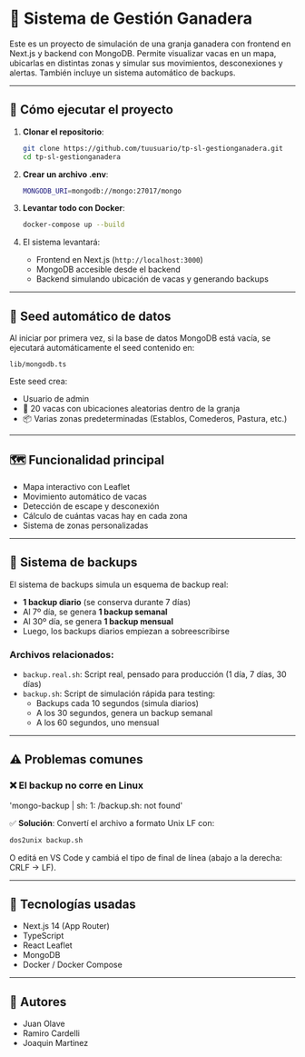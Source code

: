 # 🐄 Sistema de Gestión Ganadera

Este es un proyecto de simulación de una granja ganadera con frontend en Next.js y backend con MongoDB. Permite visualizar vacas en un mapa, ubicarlas en distintas zonas y simular sus movimientos, desconexiones y alertas. También incluye un sistema automático de backups.

---

## 🚀 Cómo ejecutar el proyecto

1. **Clonar el repositorio**:
   ```bash
   git clone https://github.com/tuusuario/tp-sl-gestionganadera.git
   cd tp-sl-gestionganadera
   ```

2. **Crear un archivo .env**:
   ```bash
   MONGODB_URI=mongodb://mongo:27017/mongo
   ```

3. **Levantar todo con Docker**:
   ```bash
   docker-compose up --build
   ```

4. El sistema levantará:

   - Frontend en Next.js (`http://localhost:3000`)
   - MongoDB accesible desde el backend
   - Backend simulando ubicación de vacas y generando backups

---

## 🧠 Seed automático de datos

Al iniciar por primera vez, si la base de datos MongoDB está vacía, se ejecutará automáticamente el seed contenido en:

```
lib/mongodb.ts
```

Este seed crea:

- Usuario de admin
- 🐄 20 vacas con ubicaciones aleatorias dentro de la granja
- 📦 Varias zonas predeterminadas (Establos, Comederos, Pastura, etc.)

---

## 🗺️ Funcionalidad principal

- Mapa interactivo con Leaflet
- Movimiento automático de vacas
- Detección de escape y desconexión
- Cálculo de cuántas vacas hay en cada zona
- Sistema de zonas personalizadas

---

## 💾 Sistema de backups

El sistema de backups simula un esquema de backup real:

- **1 backup diario** (se conserva durante 7 días)
- Al 7º día, se genera **1 backup semanal**
- Al 30º día, se genera **1 backup mensual**
- Luego, los backups diarios empiezan a sobreescribirse

### Archivos relacionados:

- `backup.real.sh`: Script real, pensado para producción (1 día, 7 días, 30 días)
- `backup.sh`: Script de simulación rápida para testing:
  - Backups cada 10 segundos (simula diarios)
  - A los 30 segundos, genera un backup semanal
  - A los 60 segundos, uno mensual

---

## ⚠️ Problemas comunes

### ❌ El backup no corre en Linux
'mongo-backup  | sh: 1: /backup.sh: not found'

✅ **Solución**: Convertí el archivo a formato Unix LF con:

```bash
dos2unix backup.sh
```

O editá en VS Code y cambiá el tipo de final de línea (abajo a la derecha: CRLF → LF).

---

## 🧰 Tecnologías usadas

- Next.js 14 (App Router)
- TypeScript
- React Leaflet
- MongoDB
- Docker / Docker Compose

---

## 📍 Autores

- Juan Olave
- Ramiro Cardelli
- Joaquin Martinez
